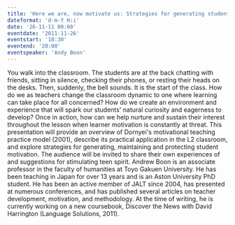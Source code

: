 ```yaml
---
title: 'Here we are, now motivate us: Strategies for generating student motivation'
dateformat: 'd-m-Y H:i'
date: '26-11-11 00:00'
eventdate: '2011-11-26'
eventstart: '18:30'
eventend: '20:00'
eventspeaker: 'Andy Boon'
---
```


You walk into the classroom. The students are at the back chatting with friends, sitting in silence, checking their phones, or resting their heads on the desks. Then, suddenly, the bell sounds. It is the start of the class. How do we as teachers change the classroom dynamic to one where learning can take place for all concerned? How do we create an environment and experience that will spark our students' natural curiosity and eagerness to develop? Once in action, how can we help nurture and sustain their interest throughout the lesson when learner motivation is constantly at threat. This presentation will provide an overview of Dornyei's motivational teaching practice model (2001), describe its practical application in the L2 classroom, and explore strategies for generating, maintaining and protecting student motivation. The audience will be invited to share their own experiences of and suggestions for stimulating teen spirit.
Andrew Boon is an associate professor in the faculty of humanities at Toyo Gakuen University. He has been teaching in Japan for over 13 years and is an Aston University PhD student. He has been an active member of JALT since 2004, has presented at numerous conferences, and has published several articles on teacher development, motivation, and methodology. At the time of writing, he is currently working on a new coursebook, Discover the News with David Harrington (Language Solutions, 2011).

